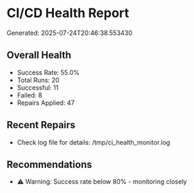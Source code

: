 # CI/CD Health Report

Generated: 2025-07-24T20:46:38.553430

## Overall Health
- Success Rate: 55.0%
- Total Runs: 20
- Successful: 11
- Failed: 8
- Repairs Applied: 47

## Recent Repairs
- Check log file for details: /tmp/ci_health_monitor.log

## Recommendations
- ⚠️ Warning: Success rate below 80% - monitoring closely
